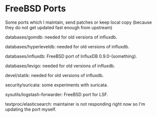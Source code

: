 FreeBSD Ports
==================

Some ports which I maintain, send patches or keep local copy (because they do not get updated fast enough from upstream)

databases/gomdb: needed for old versions of influxdb.

databases/hyperleveldb:  needed for old versions of influxdb.

databases/influxdb: FreeBSD port of InfluxDB 0.9.0-(something).

databases/levigo: needed for old versions of influxdb.

devel/statik: needed for old versions of influxdb.

security/suricata: some experiments with suricata.

sysutils/logstash-forwarder: FreeBSD port for LSF.

textproc/elasticsearch: maintainer is not responding right now so I'm updating the port myself.
